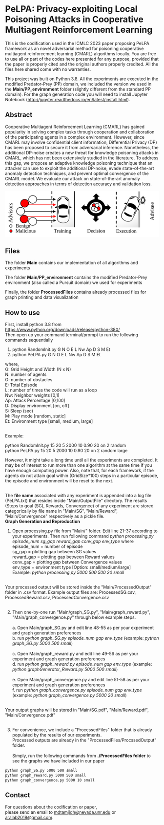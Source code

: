 # PeLPA: Privacy-exploiting Local Poisoning Attacks in Cooperative Multiagent Reinforcement Learning

This is the codification used in the ICMLC 2023 paper proposing PeLPA framework as an novel adversarial method for poisoning cooperative multiagent reinforcement learning (CMARL) algorithms locally. You are free to use all or part of the codes here presented for any purpose, provided that the paper is properly cited and the original authors properly credited. All the files here shared come with no warranties.


This project was built on Python 3.8. All the experiments are executed in the modified Predator-Prey (PP) domain, we included the version we used in the **Main/PP_environment** folder (slightly different from the standard PP domain). For the graph generation code you will need to install Jupyter Notebook (http://jupyter.readthedocs.io/en/latest/install.html).

## Abstract
Cooperative Multiagent Reinforcement Learning (CMARL) has gained popularity in solving complex tasks through cooperation and collaboration of the participating agents in a complex environment. However, since CMARL may involve confidential client information, Differential Privacy (DP) has been proposed to secure it from adversarial inference. Nonetheless, the additional DP-noise creates a new threat for knowledge poisoning attacks in CMARL, which has not been extensively studied in the literature. To address this gap, we propose an adaptive knowledge poisoning technique that an attacker can use to exploit the additional DP-noise, evade state-of-the-art anomaly detection techniques, and prevent optimal convergence of the CMARL model. We evaluate our attack on state-of-the-art anomaly detection approaches in terms of detection accuracy and validation loss. <br />

![Fig.1 in the paper showing the basic adversarial manipulation in multiagent learning](https://github.com/aralab-unr/PeLPA/blob/main/poisoning_basic.svg)


## Files
The folder **Main** contains our implementation of all algorithms and experiments

The folder **Main/PP_environment** contains the modified Predator-Prey environment (also called a Pursuit domain) we used for experiments

Finally, the folder **ProcessedFiles** contains already processed files for graph printing and data visualization

## How to use <br />
First, install python 3.8 from https://www.python.org/downloads/release/python-380/<br />
Then open up your command terminal/prompt to run the following commands sequentially<br />
1. python RandomInit.py G N O E L Nw Ap D S M Et
2. python PeLPA.py G N O E L Nw Ap D S M Et


where, <br />
G: Grid Height and Width (N x N)<br />
N: number of agents<br />
O: number of obstacles<br />
E: Total Episode<br />
L: number of times the code will run as a loop<br />
Nw: Neighbor weights [0,1]<br />
Ap: Attack Percentage [0,100]<br />
D: Display environment [on, off]<br />
S: Sleep (sec)<br />
M: Play mode [random, static]<br />
Et: Environment type [small, medium, large] <br />

<br />
Example:<br />

python RandomInit.py 15 20 5 2000 10 0.90 20 on 2 random <br />
python PeLPA.py 15 20 5 2000 10 0.90 20 on 2 random large <br />
         
However, it might take a long time until all the experiments are completed. 
It may be of interest to run more than one algorithm at the same time if you have enough computing power. 
Also, note that, for each framework, if the agents do not attain goal within (GridSize*100) steps in a particular episode, the episode and environment will be reset to the next. <br /><br />

The **file name** associated with any experiment is appended into a log file (PeLPA.txt) that resides inside "Main/OutputFile" directory.
The results (Steps to goal (SG), Rewards, Convergence) of any experiment are stored categorically by file name in "Main/SG", "Main/Reward", "Main/Convergence" respectively as a pickle file.
<br />
**Graph Generation and Reproduction**
1. Open processing.py file from "Main/" folder. Edit line 21-37 according to your experiments. Then run following command
	_python processing.py episode_num sg_gap reward_gap conv_gap env_type_
	where <br />
		episode_num = number of episode<br />
		sg_gap = plotting gap between SG values<br />
		reward_gap = plotting gap between Reward values<br />
    conv_gap = plotting gap between Convergence values<br />
    env_type = environment type [Option: small/medium/large]<br />
Example: _python processing.py 5000 500 500 20 small_ <br /><br />

Your processed output will be stored inside the "Main/ProcessedOutput" folder in .csv format. Example output files are: ProcessedSG.csv, ProcessedReward.csv, ProcessedConvergence.csv<br /><br />

2. Then one-by-one run "Main/graph_SG.py", "Main/graph_reward.py", "Main/graph_convergence.py" through below example steps.<br /><br />
	a. Open Main/graph_SG.py and edit line 48-55 as per your experiment and graph generation preferences<br />
	b. run _python graph_SG.py episode_num gap env_type_   (example: _python graph_SG.py 5000 500 small_)<br /><br />
	c. Open Main/graph_reward.py and edit line 49-56 as per your experiment and graph generation preferences<br />
	d. run _python graph_reward.py episode_num gap env_type_  (example: _python graphGenerator_Reward.py 5000 500 small_)<br /><br />
	e. Open Main/graph_convergence.py and edit line 51-58 as per your experiment and graph generation preferences<br />
	f. run _python graph_convergence.py episode_num gap env_type_   (example: _python graph_convergence.py 5000 20 small_)<br /><br />
	
	
Your output graphs will be stored in "Main/SG.pdf", "Main/Reward.pdf", "Main/Convergence.pdf" <br /><br />

3. For convenience, we include a "ProcessedFiles" folder that is already populated by the results of our experiments.<br />
Processed outputs are already in the "ProcessedFiles/ProcssedOutput" folder.<br /><br />
Simply, run the following commands from **./ProcessedFiles folder** to see the graphs we have included in our paper<br/>
```
python graph_SG.py 5000 500 small
python graph_reward.py 5000 500 small
python graph_convergence.py 5000 10 small
```	
	
## Contact
For questions about the codification or paper, <br />please send an email to mdtamjidh@nevada.unr.edu or aralab2018@gmail.com.
